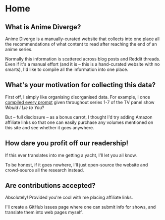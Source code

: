 # Home

## What is Anime Diverge?

Anime Diverge is a manually-curated website that collects into one place all the recommendations of what content to read after reaching the end of an anime series.

Normally this information is scattered across blog posts and Reddit threads. Even if it's a manual effort (and it is – this is a hand-curated website with no smarts), I'd like to compile all the information into one place.

## What's your motivation for collecting this data?

First off, I simply like organising disorganised data. For example, I once [compiled every prompt](https://twitter.com/LinguaBrowse/status/1309430406110994432?s=20) given throughout series 1-7 of the TV panel show *Would I Lie to You*?

But – full disclosure – as a bonus carrot, I thought I'd try adding Amazon affiliate links so that one can easily purchase any volumes mentioned on this site and see whether it goes anywhere.

## How dare you profit off our readership!

If this ever translates into me getting a yacht, I'll let you all know.

To be honest, if it goes nowhere, I'll just open-source the website and crowd-source all the research instead.

## Are contributions accepted?

Absolutely! Provided you're cool with me placing affiliate links.

I'll create a GitHub issues page where one can submit info for shows, and translate them into web pages myself.
